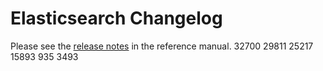 # Elasticsearch Changelog

Please see the [release notes](https://www.elastic.co/guide/en/elasticsearch/reference/current/es-release-notes.html) in the reference manual.
32700
29811
25217
15893
935
3493
